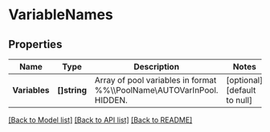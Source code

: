 # VariableNames

## Properties
Name | Type | Description | Notes
------------ | ------------- | ------------- | -------------
**Variables** | **[]string** | Array of pool variables in format %%\\\\PoolName\\AUTOVarInPool. HIDDEN. | [optional] [default to null]

[[Back to Model list]](../README.md#documentation-for-models) [[Back to API list]](../README.md#documentation-for-api-endpoints) [[Back to README]](../README.md)


